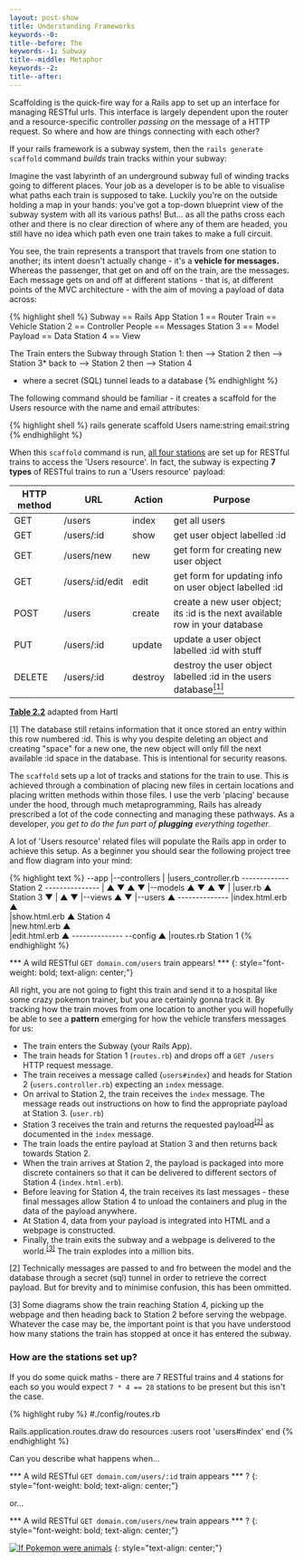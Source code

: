 ```yaml
---
layout: post-show
title: Understanding Frameworks
keywords--0: 
title--before: The 
keywords--1: Subway
title--middle: Metaphor
keywords--2:
title--after: 
---
```


Scaffolding is the quick-fire way for a Rails app to set up an interface for managing RESTful urls. This interface is largely dependent upon the router and a resource-specific controller _passing on_ the message of a HTTP request. So where and how are things connecting with each other?

If your rails framework is a subway system, then the `rails generate scaffold` command _builds_ train tracks within your subway:

Imagine the vast labyrinth of an underground subway full of winding tracks going to different places. Your job as a developer is to be able to visualise what paths each train is supposed to take. Luckily you're on the outside holding a map in your hands: you've got a top-down blueprint view of the subway system with all its various paths! But... as all the paths cross each other and there is no clear direction of where any of them are headed, you still have no idea which path even one train takes to make a full circuit.

You see, the train represents a transport that travels from one station to another; its intent doesn't actually change - it's a __vehicle for messages.__ Whereas the passenger, that get on and off on the train, are the messages. Each message gets on and off at different stations - that is, at different points of the MVC architecture - with the aim of moving a payload of data across:

{% highlight shell %}
Subway  == Rails App          Station 1 == Router
Train   == Vehicle            Station 2 == Controller
People  == Messages           Station 3 == Model
Payload == Data               Station 4 == View

The Train enters the Subway through Station 1:
then    --> Station 2
then    --> Station 3*
back to --> Station 2 
then    --> Station 4

* where a secret (SQL) tunnel leads to a database
{% endhighlight %}

The following command should be familiar - it creates a scaffold for the Users resource with the name and email attributes:

{% highlight shell %}
rails generate scaffold Users name:string email:string
{% endhighlight %}

When this `scaffold` command is run, <u>all four stations</u> are set up for RESTful trains to access the 'Users resource'. In fact, the subway is expecting **7 types** of RESTful trains to run a 'Users resource' payload:

<article>
<div class="overflow-x__div--scroll">
<table>
  <thead>
    <tr>
      <th>HTTP method</th>
      <th>URL</th>
      <th>Action</th>
      <th>Purpose</th>
    </tr>
  </thead>
  <tbody>
    <tr>
      <td>GET</td>
      <td>/users</td>
      <td>index</td>
      <td>get all users</td>
    </tr>
    <tr>
      <td>GET</td>
      <td>/users/:id</td>
      <td>show</td>
      <td>get user object labelled :id</td>
    </tr>
    <tr>
      <td>GET</td>
      <td>/users/new</td>
      <td>new</td>
      <td>get form for creating new user object</td>
    </tr>
    <tr>
      <td>GET</td>
      <td>/users/:id/edit</td>
      <td>edit</td>
      <td>get form for updating info on user object labelled :id</td>
    </tr>
    <tr>
      <td>POST</td>
      <td>/users</td>
      <td>create</td>
      <td>create a new user object; its :id is the next available row in your database</td>
    </tr>
    <tr>
      <td>PUT</td>
      <td>/users/:id</td>
      <td>update</td>
      <td>update a user object labelled :id with stuff</td>
    </tr>
    <tr>
      <td>DELETE</td>
      <td>/users/:id</td>
      <td>destroy</td>
      <td>destroy the user object labelled :id in the users     
       database<a href="#1"><sup>[1]</sup></a></td>
    </tr>
  </tbody>
</table>
</div>
</article>

<div  class="table__div--footer">
  <p><a href="https://www.railstutorial.org/book/toy_app#table-demo_RESTful_users"><b>Table 2.2</b></a> adapted from Hartl</p>
  <p><a name="1">[1]</a> The database still retains information that it once stored an entry within this row numbered :id. This is why you despite deleting an object and creating "space" for a new one, the new object will only fill the next available :id space in the database. This is intentional for security reasons.</p>
</div>


The `scaffold` sets up a lot of tracks and stations for the train to use. This is achieved through a combination of placing new files in certain locations and placing written methods within those files. I use the verb 'placing' because under the hood, through much metaprogramming, Rails has already prescribed a lot of the code connecting and managing these pathways. As a developer, *you get to do the fun part of __plugging__ everything together*.

A lot of 'Users resource' related files will populate the Rails app in order to achieve this setup. As a beginner you should sear the following project tree and flow diagram into your mind:

{% highlight text %}
--app
  |--controllers
  |  |users_controller.rb     ------------- Station 2 ---------------
  |                               ▲          ▼     ▲         ▼
  |--models                       ▲          ▼     ▲         ▼
  |  |user.rb                     ▲         Station 3        ▼
  |                               ▲                          ▼
  |--views                        ▲                          ▼
     |--users                     ▲                    --------------
        |index.html.erb           ▲                                
        |show.html.erb            ▲                      Station 4  
        |new.html.erb             ▲                                
        |edit.html.erb            ▲                    --------------
--config                          ▲
  |routes.rb                  Station 1
{% endhighlight %}

\*\*\* A wild RESTful `GET domain.com/users` train appears! \*\*\*
{: style="font-weight: bold; text-align: center;"}

All right, you are not going to fight this train and send it to a hospital like some crazy pokemon trainer, but you are certainly gonna track it. By tracking how the train moves from one location to another you will hopefully be able to see a __pattern__ emerging for how the vehicle transfers messages for us:
* The train enters the Subway (your Rails App).
* The train heads for Station 1 (`routes.rb`) and drops off a `GET /users` HTTP request message.
* The train receives a message called (`users#index`) and heads for Station 2 (`users.controller.rb`) expecting an `index` message.
* On arrival to Station 2, the train receives the `index` message. The message reads out instructions on how to find the appropriate payload at Station 3. (`user.rb`)
* Station 3 receives the train and returns the requested payload<sup>[\[2\]](#2)</sup> as documented in the `index` message.
* The train loads the entire payload at Station 3 and then returns back towards Station 2.
* When the train arrives at Station 2, the payload is packaged into more discrete containers so that it can be delivered to different sectors of Station 4 (`index.html.erb`).
* Before leaving for Station 4, the train receives its last messages - these final messages allow Station 4 to unload the containers and plug in the data of the payload anywhere.
* At Station 4, data from your payload is integrated into HTML and a webpage is constructed.
* Finally, the train exits the subway and a webpage is delivered to the world.<sup>[\[3\]](#3)</sup> The train explodes into a million bits.

<div  class="table__div--footer">
  <p><a name="2">[2]</a> Technically messages are passed to and fro between the model and the database through a secret (sql) tunnel in order to retrieve the correct payload. But for brevity and to minimise confusion, this has been ommitted.</p>
  <p><a name="3">[3]</a> Some diagrams show the train reaching Station 4, picking up the webpage and then heading back to Station 2 before serving the webpage. Whatever the case may be, the important point is that you have understood how many stations the train has stopped at once it has entered the subway.</p>
</div>

### How are the stations set up?

If you do some quick maths - there are 7 RESTful trains and 4 stations for each so you would expect `7 * 4 == 28` stations to be present but this isn't the case.

{% highlight ruby %}
#./config/routes.rb

Rails.application.routes.draw do
  resources :users
  root 'users#index'
end
{% endhighlight %}

Can you describe what happens when...

\*\*\* A wild RESTful `GET domain.com/users/:id` train appears \*\*\* ?
{: style="font-weight: bold; text-align: center;"}

or...

\*\*\* A wild RESTful `GET domain.com/users/new` train appears \*\*\* ?
{: style="font-weight: bold; text-align: center;"}

[![If Pokemon were animals](http://cdn.bulbagarden.net/upload/3/3c/Pok%C3%A9mon_Center_Chansey.png)](https://www.youtube.com/watch?v=KNr8yM9CUYc)
{: style="text-align: center;"}